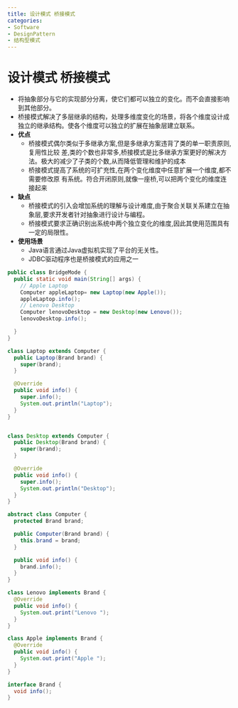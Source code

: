 ```yaml
---
title: 设计模式 桥接模式
categories:
- Software
- DesignPattern
- 结构型模式
---
```

# 设计模式 桥接模式

- 将抽象部分与它的实现部分分离，使它们都可以独立的变化。而不会直接影响到其他部分。
- 桥接模式解决了多层继承的结构，处理多维度变化的场景，将各个维度设计成独立的继承结构。使各个维度可以独立的扩展在抽象层建立联系。
- **优点**
  - 桥接模式偶尔类似于多继承方案,但是多继承方案违背了类的单一职责原则,复用性比较 差,类的个数也非常多,桥接模式是比多继承方案更好的解决方法。极大的减少了子类的个数,从而降低管理和维护的成本
  - 桥接模式提高了系统的可扩充性,在两个变化维度中任意扩展一个维度,都不需要修改原 有系统。符合开闭原则,就像一座桥,可以把两个变化的维度连接起来
- **缺点**
  - 桥接模式的引入会增加系统的理解与设计难度,由于聚合关联关系建立在抽象层,要求开发者针对抽象进行设计与编程。
  - 桥接模式要求正确识别出系统中两个独立变化的维度,因此其使用范围具有一定的局限性。
- **使用场景**
  - Java语言通过Java虚拟机实现了平台的无关性。
  - JDBC驱动程序也是桥接模式的应用之一

```java
public class BridgeMode {
  public static void main(String[] args) {
    // Apple Laptop
    Computer appleLaptop= new Laptop(new Apple());
    appleLaptop.info();
    // Lenovo Desktop
    Computer lenovoDesktop = new Desktop(new Lenovo());
    lenovoDesktop.info();

  }
}

class Laptop extends Computer {
  public Laptop(Brand brand) {
    super(brand);
  }

  @Override
  public void info() {
    super.info();
    System.out.println("Laptop");
  }
}


class Desktop extends Computer {
  public Desktop(Brand brand) {
    super(brand);
  }

  @Override
  public void info() {
    super.info();
    System.out.println("Desktop");
  }
}

abstract class Computer {
  protected Brand brand;

  public Computer(Brand brand) {
    this.brand = brand;
  }

  public void info() {
    brand.info();
  }
}

class Lenovo implements Brand {
  @Override
  public void info() {
    System.out.print("Lenovo ");
  }
}

class Apple implements Brand {
  @Override
  public void info() {
    System.out.print("Apple ");
  }
}

interface Brand {
  void info();
}
```

